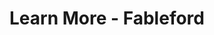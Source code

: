 ---
title: "Learn More - Fableford"
description: "Learn about Fableford's collaborative storytelling platform, where writers create and publish interconnected stories through their own characters in a shared world."
layout: "learn-more"

pageHeader:
  title: "Learn More About Fableford"
  subtitle: "Discover how our collaborative storytelling platform is reimagining creative writing"

concept:
  title: "A New Kind of Storytelling"
  content: |
    Fableford represents a fundamental shift in how stories are created and experienced. Instead of beginning with plot and creating characters to serve it, we begin with people living authentic lives and allow stories to emerge organically from their interactions.

    Unlike traditional storytelling platforms, Fableford is built on the principle of **life-first storytelling**. Our characters aren't special because of remarkable abilities or destinies. They're special because they're fully realized people with histories, habits, hopes, and fears—just like those we encounter in real life.

    This approach creates storytelling with genuine emotional resonance: when a character faces a crisis, readers care because they've already witnessed their everyday life and connections.
  principles:
    - icon: "fas fa-user"
      title: "Characters First"
      description: "Authentic, fully-realized characters form the foundation of our world"
    - icon: "fas fa-handshake"
      title: "Genuine Connections"
      description: "Relationships develop naturally through character interactions"
    - icon: "fas fa-city"
      title: "Shared Universe"
      description: "A single, consistent world that evolves through collective storytelling"
    - icon: "fas fa-book-open"
      title: "Complete Stories"
      description: "Polished, standalone narratives that also connect to the larger world"
    - icon: "fas fa-dollar-sign"
      title: "Fair Compensation"
      description: "Writers earn based on reader engagement with their stories"

worldbuilding:
  title: "Welcome to Fableford Village"
  intro: "Our stories begin in Fableford, a quintessential Oxfordshire village that serves as the setting for our shared narrative world."
  locations:
    - icon: "fas fa-map-marked-alt"
      title: "The Village"
      description: "A charming crossroads community with a traditional village square, featuring thatched cottages, the \"Dog and Duck\" pub, and a collection of small businesses."
    - icon: "fas fa-church"
      title: "Key Locations"
      description: "Explore the parish church with its distinctive spire, the mysterious old vicarage, the new housing development known as \"Bottom-ford,\" and the rolling countryside beyond."
    - icon: "fas fa-laptop-code"
      title: "Latest Development"
      description: "The Oxfordshire Technology and Innovation Quarter (OTIQ) is being built nearby, bringing new opportunities and challenges to this traditional community."

features:
  title: "What Makes Fableford Special"
  items:
    - icon: "fas fa-users"
      title: "Character Interaction System"
      description: |
        Our unique approach ensures that every character in Fableford has a dedicated writer. There are no "NPCs" or background characters—every person your character meets is fully developed and has their own ongoing story.
        
        This creates genuine community building rather than interacting with disposable background characters.
    - icon: "fas fa-newspaper"
      title: "The Fableford Gazette"
      description: |
        Our in-world newspaper serves both as a narrative element and a coordination tool for writers. It features classifieds where characters can seek interactions, announce events, or request specific character types needed for their stories.
        
        The Gazette helps maintain narrative cohesion while facilitating organic collaboration.
    - icon: "fas fa-compass"
      title: "Reader-Driven Discovery"
      description: |
        Rather than algorithmic recommendations, Fableford employs organic, human-driven discovery mechanisms. Readers can explore stories through character relationships, reader-curated collections, or by following particular locations or themes.
        
        This ensures readers find content that genuinely resonates with them.
    - icon: "fas fa-balance-scale"
      title: "Canon Management System"
      description: |
        Our framework maintains narrative consistency while preserving creative freedom. Writers can self-designate their content as canon (following established world-building) or non-canon (for creative exploration beyond core elements).
        
        This allows for both coherent storytelling and creative experimentation.

socialMedia:
  title: "Beyond Social Media: Creative Collaboration"
  content: |
    Fableford represents a fundamental reimagining of digital social spaces. Rather than optimizing for fleeting attention, viral spread, or passive consumption, we create meaningful social connections through collaborative creation.

    Unlike traditional social media platforms that rely on broadcasting content into algorithmic voids, Fableford transforms social interaction by placing collaborative creation at its core:

    - **Create Together**: Form connections by making something meaningful with others
    - **Sustained Relationships**: Develop partnerships that deepen over time
    - **Tangible Outcomes**: Produce creative work that exists beyond fleeting engagement
    - **Purpose-Driven Connection**: Interact with intent rather than algorithm-driven suggestion
    - **Quality Over Quantity**: Value depth of connection rather than follower counts
  comparison:
    - traditional: "Broadcasting content"
      fableford: "Creating together"
    - traditional: "Algorithmic gatekeeping"
      fableford: "Direct connection"
    - traditional: "Passive consumption"
      fableford: "Active creation"
    - traditional: "Follower counts"
      fableford: "Relationship depth"
    - traditional: "Viral mechanics"
      fableford: "Resonant stories"
    - traditional: "Engagement metrics"
      fableford: "Creative quality"

faqs:
  title: "Frequently Asked Questions"
  items:
    - question: "Is Fableford a role-playing game?"
      answer: "No, Fableford is not a role-playing game or forum. It's a publishing platform for complete, polished stories that happen to connect with each other. Writers aren't just conversing in character—they're creating standalone narratives that also contribute to a larger world."
      expanded: true
    - question: "How do writers collaborate on stories?"
      answer: "Writers collaborate by coordinating character interactions through the Fableford Gazette classifieds and direct communication. Each writer creates stories about their own character, but they can include interactions with other writers' characters by mutual agreement. This creates interconnected narratives while maintaining creative control over your own character."
      expanded: false
    - question: "How do writers earn money on Fableford?"
      answer: "Writers earn money when readers engage with their stories. Our platform is built on the principle that quality content should be fairly compensated. We use a transparent revenue-sharing model where writers receive at least 75% of all income. Revenue comes primarily from voluntary reader donations, optional opt-in advertising, and app store distribution."
      expanded: false
    - question: "Who owns the content created on Fableford?"
      answer: "Upon publication, writers grant Fableford the copyright to works published on the platform. This allows us to act as an agent for writers, representing their interests and securing the best possible deals for their creations. All content is published under a Creative Commons Attribution-NonCommercial-ShareAlike 4.0 International license, ensuring writers are always credited while protecting their work from unauthorized commercial use."
      expanded: false
    - question: "What content restrictions are there?"
      answer: "Fableford welcomes diverse stories but uses a content warning system to help readers make informed choices. Content warnings are applied to sexual content, violence, profanity, and intolerant views. Stories with more intense content require click-through acknowledgment. While all types of stories are welcome, writers are expected to handle sensitive topics responsibly and avoid perpetuating harmful stereotypes."
      expanded: false

timeline:
  title: "Fableford Beta Timeline"
  events:
    - number: 1
      date: "March 30, 2025"
      title: "Beta Signup Closes"
      description: "Last day to register for the initial beta release. Limited to 1,000 writers."
    - number: 2
      date: "April 5, 2025"
      title: "Character Creation Opens"
      description: "Beta participants can begin creating and submitting character profiles."
    - number: 3
      date: "April 15, 2025"
      title: "First Gazette Issue"
      description: "The inaugural Fableford Gazette publishes with the first character listings and collaboration opportunities."
    - number: 4
      date: "May 1, 2025"
      title: "Story Publishing Begins"
      description: "Writers can begin publishing stories and establishing character connections."
    - number: 5
      date: "June 15, 2025"
      title: "Reader Access Opens"
      description: "The platform opens to readers, who can begin exploring the world of Fableford."

cta:
  title: "Ready to Join Fableford?"
  description: "Be part of the story from the beginning. Reserve your spot in our limited beta."
  button:
    text: "Join the Beta Now"
    url: "/#join-beta"
---